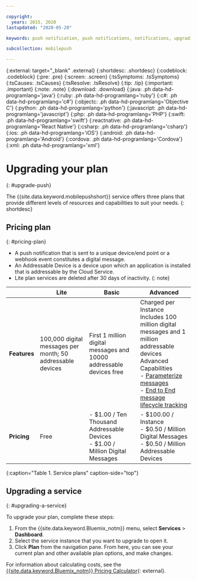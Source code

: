 ```yaml
---

copyright:
  years: 2015, 2020
lastupdated: "2020-05-20"

keywords: push notification, push notifications, notifications, upgrading plan, lite, basic, advanced

subcollection: mobilepush

---
```


{:external: target="_blank" .external}
{:shortdesc: .shortdesc}
{:codeblock: .codeblock}
{:pre: .pre}
{:screen: .screen}
{:tsSymptoms: .tsSymptoms}
{:tsCauses: .tsCauses}
{:tsResolve: .tsResolve}
{:tip: .tip}
{:important: .important}
{:note: .note}
{:download: .download}
{:java: .ph data-hd-programlang='java'}
{:ruby: .ph data-hd-programlang='ruby'}
{:c#: .ph data-hd-programlang='c#'}
{:objectc: .ph data-hd-programlang='Objective C'}
{:python: .ph data-hd-programlang='python'}
{:javascript: .ph data-hd-programlang='javascript'}
{:php: .ph data-hd-programlang='PHP'}
{:swift: .ph data-hd-programlang='swift'}
{:reactnative: .ph data-hd-programlang='React Native'}
{:csharp: .ph data-hd-programlang='csharp'}
{:ios: .ph data-hd-programlang='iOS'}
{:android: .ph data-hd-programlang='Android'}
{:cordova: .ph data-hd-programlang='Cordova'}
{:xml: .ph data-hd-programlang='xml'}

# Upgrading your plan
{: #upgrade-push}

The {{site.data.keyword.mobilepushshort}} service offers three plans that provide different levels of resources and capabilities to suit your needs.
{: shortdesc}

## Pricing plan
{: #pricing-plan}

- A push notification that is sent to a unique device/end point or a webhook event constitutes a digital message. 
- An Addressable Device is a device upon which an application is installed that is addressable by the Cloud Service.
- Lite plan services are deleted after 30 days of inactivity.
{: note}

|                |Lite                           |Basic                        |Advanced                      |
|----------------|-------------------------------|-----------------------------|------------------------------|
|**Features**    |100,000 digital messages per month; 50 addressable devices |First 1 million digital messages and 10000 addressable devices free            | Charged per Instance </br> Includes 100 million digital messages and 1 million addressable devices<br/> Advanced Capabilities<br/> - [Parameterize messages](/docs/mobilepush?topic=mobilepush-template_based_notifications)<br/> - [End to End message lifecycle tracking](/docs/mobilepush?topic=mobilepush-message-delivery-status)<br/>|
|**Pricing**     |Free|- $1.00 / Ten Thousand Addressable Devices <br/> - $1.00 / Million Digital Messages <br /> |- $100.00 / Instance <br/> - $0.50 / Million Digital Messages <br/> - $0.50 / Million Addressable Devices <br/> |
{:caption="Table 1. Service plans" caption-side="top"}

## Upgrading a service
{: #upgrading-a-service}

To upgrade your plan, complete these steps:

1. From the {{site.data.keyword.Bluemix_notm}} menu, select **Services** > **Dashboard**.
1. Select the service instance that you want to upgrade to open it.
1. Click **Plan** from the navigation pane.
   From here, you can see your current plan and other available plan options, and make changes.

For information about calculating costs, see the [{{site.data.keyword.Bluemix_notm}} Pricing Calculator](https://cloud.ibm.com/estimator){: external}.
